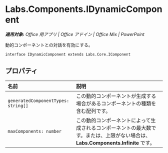 ﻿
# Labs.Components.IDynamicComponent

 _**適用対象:** Office 用アプリ | Office アドイン | Office Mix | PowerPoint_

動的コンポーネントとの対話を有効にする。

```
interface IDynamicComponent extends Labs.Core.IComponent
```


## プロパティ


|名前|説明|
|:-----|:-----|
| `generatedComponentTypes: string[]`|この動的コンポーネントが生成する場合があるコンポーネントの種類を含む配列です。|
| `maxComponents: number`|この動的コンポーネントによって生成されるコンポーネントの最大数です。または、上限がない場合は、**Labs.Components.Infinite** です。|
